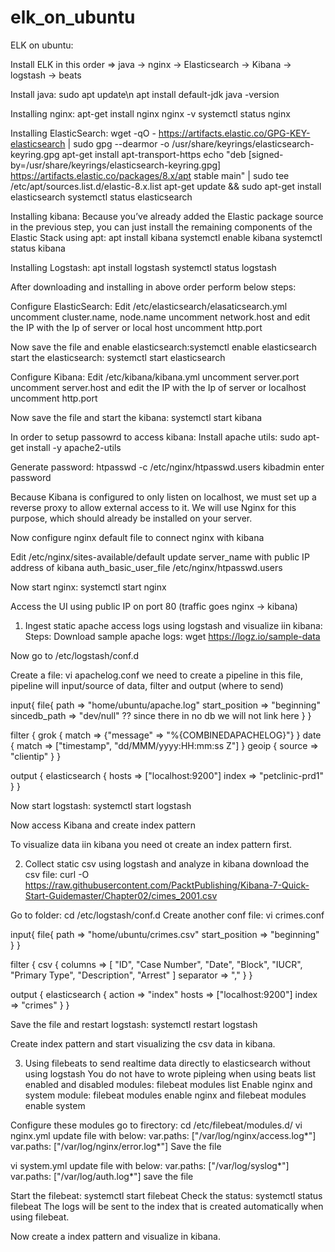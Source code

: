 # elk_on_ubuntu

ELK on ubuntu:

Install ELK in this order => java -> nginx -> Elasticsearch -> Kibana -> logstash -> beats

Install java:
sudo apt update\n
apt install default-jdk
java -version


Installing nginx:
apt-get install nginx
nginx -v
systemctl status nginx


Installing ElasticSearch:
wget -qO - https://artifacts.elastic.co/GPG-KEY-elasticsearch | sudo gpg --dearmor -o /usr/share/keyrings/elasticsearch-keyring.gpg
apt-get install apt-transport-https
echo "deb [signed-by=/usr/share/keyrings/elasticsearch-keyring.gpg] https://artifacts.elastic.co/packages/8.x/apt stable main" | sudo tee /etc/apt/sources.list.d/elastic-8.x.list
apt-get update && sudo apt-get install elasticsearch
systemctl status elasticsearch

Installing kibana:
Because you’ve already added the Elastic package source in the previous step, you can just install the remaining components of the Elastic Stack using apt:
apt install kibana
systemctl enable kibana
systemctl status kibana

Installing Logstash:
apt install logstash
systemctl status logstash


After downloading and installing in above order perform below steps:

Configure ElasticSearch:
Edit /etc/elasticsearch/elasaticsearch.yml
uncomment cluster.name, node.name
uncomment network.host and edit the IP with the Ip of server or local host
uncomment http.port

Now save the file  and
enable elasticsearch:systemctl enable elasticsearch
start the elasticsearch: systemctl start elasticsearch


Configure Kibana:
Edit /etc/kibana/kibana.yml 
uncomment server.port
uncomment server.host and edit the IP with the Ip of server or localhost
uncomment http.port

Now save the file and start the kibana: systemctl start kibana


In order to setup passowrd to access kibana:
Install apache utils: sudo apt-get install -y apache2-utils

Generate password:
htpasswd -c /etc/nginx/htpasswd.users kibadmin
enter password

Because Kibana is configured to only listen on localhost, we must set up a reverse proxy to allow external access to it. 
We will use Nginx for this purpose, which should already be installed on your server.

Now configure nginx default file to connect nginx with kibana

Edit /etc/nginx/sites-available/default
update server_name with public IP address of kibana
auth_basic_user_file /etc/nginx/htpasswd.users


Now start nginx: systemctl start nginx

Access the UI using public IP on port 80 (traffic goes nginx -> kibana)


1. Ingest static apache access logs using logstash and visualize iin kibana:
Steps:
Download sample apache logs: wget https://logz.io/sample-data

Now go to /etc/logstash/conf.d

Create a file: vi apachelog.conf
we need to create a pipeline in this file, pipeline will input/source of data, filter and output (where to send)

input{
 file{
	path => "home/ubuntu/apache.log"
	start_position => "beginning"
	sincedb_path => "dev/null"  ?? since there in no db we will not link here
	}
	}
	
filter {
	grok {
		match => {"message" => "%{COMBINEDAPACHELOG}"}
		}
	date {
		match => ["timestamp", "dd/MMM/yyyy:HH:mm:ss Z"]
		}
	geoip {
		source => "clientip"
			}
		}
			
output {
	elasticsearch { 
		hosts => ["localhost:9200"]
		index => "petclinic-prd1"
		}
	}
	
Now start logstash: systemctl start logstash

Now access Kibana and create index pattern

To visualize data iin kibana you need ot create an index pattern first.



2. Collect static csv using logstash and analyze in kibana
download the csv file: curl -O https://raw.githubusercontent.com/PacktPublishing/Kibana-7-Quick-Start-Guidemaster/Chapter02/cimes_2001.csv

Go to folder: cd /etc/logstash/conf.d
Create another conf file: vi crimes.conf

input{
 file{
	path => "home/ubuntu/crimes.csv"
	start_position => "beginning"
	}
	}
	
filter {
	csv {
		columns => [
					"ID",
					"Case Number",
					"Date",
					"Block",
					"IUCR",
					"Primary Type",
					"Description",
					"Arrest"
					]
		separator => ","
		}
	}
			
output {
	elasticsearch { 
		action => "index"
		hosts => ["localhost:9200"]
		index => "crimes"
		}
	}
	
Save the file and restart logstash: systemctl restart logstash

Create index pattern and start visualizing the csv data in kibana.


3. Using filebeats to send realtime data directly to elasticsearch without using logstash
You do not have to wrote pipleing when using beats
list enabled and disabled modules: filebeat modules list
Enable nginx and system module: filebeat  modules enable nginx and filebeat  modules enable system

Configure these modules
go to firectory: cd /etc/filebeat/modules.d/
vi nginx.yml
update file with below:
var.paths: ["/var/log/nginx/access.log*"]
var.paths: ["/var/log/nginx/error.log*"]
Save the file

vi system.yml
update file with below:
var.paths: ["/var/log/syslog*"]
var.paths: ["/var/log/auth.log*"]
save the file

Start the filebeat: systemctl start filebeat
Check the status: systemctl status filebeat
The logs will be sent to the index that is created automatically when using filebeat.

Now create a index pattern and visualize in kibana.
